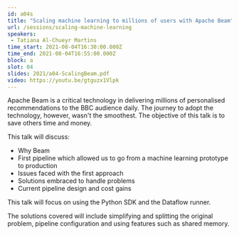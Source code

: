 ```yaml
---
id: a04s
title: "Scaling machine learning to millions of users with Apache Beam"
url: /sessions/scaling-machine-learning
speakers:
 - Tatiana Al-Chueyr Martins
time_start: 2021-08-04T16:30:00.000Z
time_end: 2021-08-04T16:55:00.000Z
block: a
slot: 04
slides: 2021/a04-ScalingBeam.pdf
video: https://youtu.be/gtguzx1Vlpk
---
```


Apache Beam is a critical technology in delivering millions of personalised recommendations to the BBC audience daily. The journey to adopt the technology, however, wasn't the smoothest. The objective of this talk is to save others time and money.

This talk will discuss:
* Why Beam
* First pipeline which allowed us to go from a machine learning prototype to production
* Issues faced with the first approach
* Solutions embraced to handle problems
* Current pipeline design and cost gains

This talk will focus on using the Python SDK and the Dataflow runner.

The solutions covered will include simplifying and splitting the original problem, pipeline configuration and using features such as shared memory.